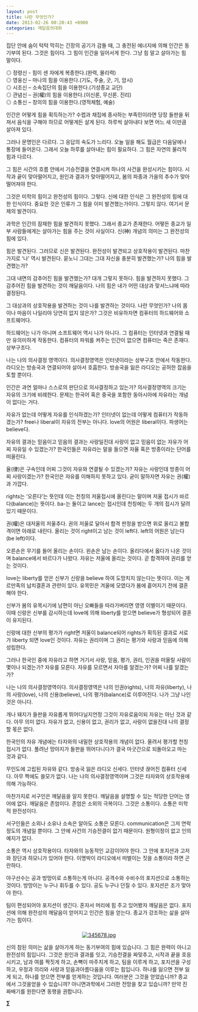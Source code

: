 ```yaml
---
layout: post
title: 나란 무엇인가?
date: 2013-02-26 00:20:43 +0900
categories: 깨달음의대화
---
```


  


집단 안에 숨이 턱턱 막히는 긴장의 공기가 감돌 때, 그 충전된 에너지에 의해 인간은 동기부여 된다. 그것은 힘이다. 그 힘이 인간을 일어서게 한다. 그냥 힘 말고 살아가는 힘 말이다. 


  


◎ 정령신 - 힘이 센 자에게 복종한다.(완력, 물리력)    
◎ 영웅신 – 마나의 힘을 이용한다.(기도, 주술, 굿, 기, 암시)    
◎ 시조신 – 소속집단의 힘을 이용한다.(기성종교 교단)    
◎ 관념신 – 권(權)의 힘을 이용한다.(이신론, 무신론. 진리)     
◎ 소통신 – 창의의 힘을 이용한다.(영적체험, 예술) 


  


인간은 어떻게 힘을 획득하는가? 수렵과 채집에 종사하는 부족민이라면 당장 들판을 뒤져서 음식을 구해야 하므로 어떻게든 살게 된다. 하루씩 살아내다 보면 어느 새 이만큼 살아져 있다. 


  


그러나 문명인은 다르다. 그 응답의 속도가 느리다. 오늘 일을 해도 월급은 다음달에나 통장에 들어온다. 그래서 오늘 하루를 살아내는 힘이 필요하다. 그 힘은 자연의 물리적 힘과 다르다. 


  


그 힘은 시간의 흐름 안에서 기승전결을 연결시켜 하나의 사건을 완성시키는 힘이다. 시작과 끝이 맞아떨어지고, 원인과 결과가 맞아떨어지고, 봄의 파종과 가을의 추수가 맞아떨어져야 한다. 


  


그것은 미학의 힘이고 완전성의 힘이다. 그렇다. 신에 대한 인식은 그 완전성의 힘에 대한 인식이다. 중요한 것은 인류가 그 힘을 이미 발견했는가이다. 그렇지 않다. 여기서 문제의 발견이다. 


  


과학은 인간의 잠재한 힘을 발견하지 못했다. 그래서 종교가 존재한다. 어떻든 종교가 일부 사람들에게는 살아가는 힘을 주는 것이 사실이다. 신(神) 개념의 의미는 그 완전성의 힘에 있다. 


  


힘은 발견된다. 그러므로 신은 발견된다. 완전성이 발견되고 상호작용이 발견된다. 마찬가지로 ‘나’ 역시 발견된다. 묻노니 그대는 그대 자신을 충분히 발견했는가? 나의 힘을 발견했는가? 


  


그대 내면의 감추어진 힘을 발견했는가? 대개 그렇지 못하다. 힘을 발견하지 못했다. 그 감추어진 힘을 발견하는 것이 깨달음이다. 나의 힘은 내가 어떤 대상과 맞서느냐에 따라 결정된다. 


  


그 대상과의 상호작용을 발견하는 것이 나를 발견하는 것이다. 나란 무엇인가? 나의 몸이나 마음이 나일리야 당연히 없지 않은가? 그것은 비유하자면 컴퓨터의 하드웨어와 소프트웨어다. 


  


하드웨어는 나가 아니며 소프트웨어 역시 나가 아니다. 그 컴퓨터는 인터넷과 연결될 때만 유의미하게 작동한다. 컴퓨터의 파워를 켜주는 인간이 없으면 컴퓨터는 죽은 존재다. 상부구조다. 


  


나는 나의 의사결정 영역이다. 의사결정영역은 인터넷이라는 상부구조 안에서 작동한다. 라디오는 방송국과 연결되어야 살아서 호흡한다. 방송국을 잃은 라디오는 공허한 잡음을 토할 뿐이다. 


  


인간은 과연 얼마나 스스로의 판단으로 의사결정하고 있는가? 의사결정영역의 크기는 자유의 크기에 비례한다. 문제는 한국어 혹은 중국을 포함한 동아시아에 자유라는 개념이 없다는 거다. 


  


자유가 없는데 어떻게 자유를 인식하겠는가? 인터넷이 없는데 어떻게 컴퓨터가 작동하겠는가? free나 liberal이 자유의 전부는 아니다. love의 어원은 liberal이다. 파생어는 believe다. 


  


자유의 결과는 믿음이고 믿음의 결과는 사랑일진대 사랑이 없고 믿음이 없는 자유가 어찌 자유일 수 있겠는가? 한국인들은 자유라는 말을 들으면 자율 혹은 방종이라는 단어를 떠올린다. 


  


율(律)은 구속인데 어찌 그것이 자유와 연결될 수 있겠는가? 자유는 사랑인데 방종이 어찌 사랑이겠는가? 한국인은 자유를 이해하지 못하고 있다. 굳이 말하자면 자유는 권(權)과 가깝다. 


  


rights는 ‘오른다’는 뜻인데 이는 천칭의 저울접시에 올린다는 말이며 저울 접시가 바르다(balance)는 뜻이다. ba-는 둘이고 lance는 접시인데 천칭에는 두 개의 접시가 달려있기 때문이다. 


  


권(權)은 대저울의 저울추다. 권의 저울로 달아서 합격 판정을 받으면 위로 올리고 불합격이면 아래로 내린다. 올리는 것이 right이고 남는 것이 left다. left의 어원은 남는다(be left)이다. 


  


오른손은 무기를 들어 올리는 손이다. 왼손은 남는 손이다. 올리다에서 옳다가 나온 것이며 balance에서 바르다가 나왔다. 자유는 저울에 올리는 것이다. 곧 합격하여 권리를 얻는 것이다. 


  


love는 liberty를 얻은 신부가 신랑을 believe 하여 도망치지 않는다는 뜻이다. 이는 게르만족의 납치결혼과 관련이 있다. 유목민은 겨울에 모였다가 봄에 흩어지기 전에 결혼해야 한다.


  


신부가 봄의 유목시기에 남편이 아닌 오빠들을 따라가버리면 영영 이별이기 때문이다. 이때 신랑은 신부를 감시하는데 love에 의해 liberty를 얻으면 believe가 형성되어 결혼이 유지된다. 


  


신랑에 대한 신부의 평가가 right면 저울이 balance되어 rights가 획득된 결과로 서로가 liberty 되면 love인 것이다. 자유는 권리이며 그 권리는 평가와 사랑과 믿음에 의해 성립한다. 


  


그러나 한국인 중에 자유라고 하면 거기서 사랑, 믿음, 평가, 권리, 인권을 떠올릴 사람이 몇이나 되겠는가? 자유를 모른다. 자유를 모르면서 자아를 알겠는가? 어찌 나를 알겠는가? 


  


나는 나의 의사결정영역이다. 의사결정영역은 나의 인권(rights), 나의 자유(liberty), 나의 사랑(love), 나의 신용(believe), 나의 평가(balance)로 이루어진다. 나가 그냥 나인 것은 아니다. 


  


개나 돼지가 들판을 자유롭게 뛰어다닐지언정 그것이 자유로움이되 자유는 아닌 것과 같다. 아무 의미 없다. 자유가 없고, 신용이 없고, 권리가 없고, 사랑이 없을진대 나의 결정할 몫은 없다. 


  


한국인의 자유 개념에는 타자와의 내밀한 상호작용의 개념이 없다. 올려서 평가할 천칭접시가 없다. 풀려난 망아지가 들판을 뛰어다니다가 결국 마굿간으로 되돌아오고 마는 것과 같다. 


  


무인도에 고립된 자유와 같다. 방송국 잃은 라디오 신세다. 인터넷 끊어진 컴퓨터 신세다. 아무 짝에도 쓸모가 없다. 나는 나의 의사결정영역이며 그것은 타자와의 상호작용에 의해 가능하다.


  


마찬가지로 서구인은 깨달음을 알지 못한다. 깨달음을 설명할 수 있는 적당한 단어는 영어에 없다. 깨달음은 존엄이다. 존엄은 소외의 극복이다. 그것은 소통이다. 소통은 미학적 완전성이다. 


  


서구인들은 소외나 소유나 소속은 알아도 소통은 모른다. communication은 그저 연락 정도의 개념일 뿐이다. 그 안에 사건의 기승전결이 없기 때문이다. 원형이정이 없고 인의예지가 없다. 


  


소통은 역시 상호작용이다. 타자와의 능동적인 교감이어야 한다. 그 안에 포지션과 고저와 장단과 하모니가 있어야 한다. 이명박이 라디오에서 떠벌이는 짓을 소통이라 하면 곤란하다. 


  


야구선수는 공과 방망이로 소통하는게 아니다. 공격수와 수비수의 포지션으로 소통하는 것이다. 방망이는 누구나 휘두를 수 있다. 공도 누구나 던질 수 있다. 포지션은 조가 맞아야 한다. 


  


팀이 편성되어야 포지션이 생긴다. 혼자서 머리에 힘 주고 있어봤자 깨달음은 없다. 포지션에 의해 완전성의 깨달음이 얻어지고 인간은 힘을 얻는다. 종교가 강조하는 삶을 살아가는 힘이다. 


  




 ###


  




<p align="center">
  <a href="?mid=DonOh"><img alt="345678.jpg" src="assets/attach/images/198/727/315/55.JPG" /> <br /></a> 
  
  <p>
  </p> 신의 참된 의미는 삶을 살아가게 하는 동기부여의 힘에 있습니다. 그 힘은 완력이 아니고 완전성의 힘입니다. 그것은 원인과 결과를 잇고, 기승전결을 짜맞추고, 시작과 끝을 호응시키고, 남과 여를 짝짓게 하고, 손뼉이 마주치게 하고, 팀을 이루게 하고, 포지션을 구성하고, 우정과 의리와 사랑과 믿음과아름다움을 이루는 힘입니다. 하나를 잃으면 전부 잃게 되고, 하나를 얻으면 전부를 얻게하는 것입니다. 여러분은 그것을 얻었습니까? 종교에서 그것을얻을 수 있습니까? 아니면과학에서 그러한 전망을 찾고 있습니까? 만약 진짜배기를 원한다면 동행을 권합니다. 
  
  <p>
  </p>
  
  <p>
  </p>
  
  <p>
    <b>∑</b> <br /><br />
  </p>
  
  <p>
  </p>
  
  <p>
  </p>
  
  <p>
  </p>
  
  <p>
  </p>
  
  <p>
  </p>
  
  <p>
  </p>
  
  <p>
  </p>
  
  <p>
  </p>
  
  <p>
  </p>
</p>
